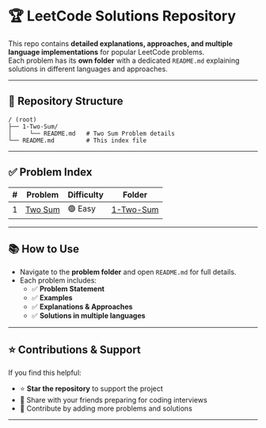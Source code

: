 # 🏆 LeetCode Solutions Repository  
 
This repo contains **detailed explanations, approaches, and multiple language implementations** for popular LeetCode problems.  
Each problem has its **own folder** with a dedicated `README.md` explaining solutions in different languages and approaches.

---

## 📂 Repository Structure  
```
/ (root)
├── 1-Two-Sum/
│     └── README.md   # Two Sum Problem details
└── README.md         # This index file
```

---

## ✅ Problem Index  

| #  | Problem | Difficulty | Folder |
|----|----------|------------|--------|
| 1  | [Two Sum](1-Two-Sum/README.md) | 🟢 Easy | [1-Two-Sum](1-Two-Sum) |

---

## 📚 How to Use  
- Navigate to the **problem folder** and open `README.md` for full details.
- Each problem includes:
  - ✅ **Problem Statement**
  - ✅ **Examples**
  - ✅ **Explanations & Approaches**
  - ✅ **Solutions in multiple languages**

---

## ⭐ Contributions & Support  
If you find this helpful:
- ⭐ **Star the repository** to support the project
- 🔗 Share with your friends preparing for coding interviews
- 📝 Contribute by adding more problems and solutions  

---